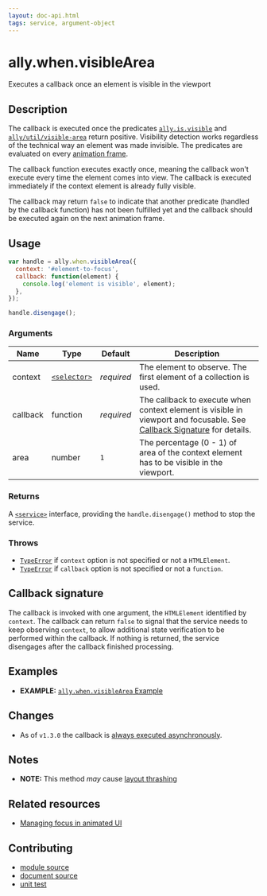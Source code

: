 ```yaml
---
layout: doc-api.html
tags: service, argument-object
---
```


# ally.when.visibleArea

Executes a callback once an element is visible in the viewport


## Description

The callback is executed once the predicates [`ally.is.visible`](../is/visible.md) and [`ally/util/visible-area`](../util.md#Calculate-An-Element-s-Visible-Area) return positive. Visibility detection works regardless of the technical way an element was made invisible. The predicates are evaluated on every [animation frame](https://developer.mozilla.org/en-US/docs/Web/API/window.requestAnimationFrame).

The callback function executes exactly once, meaning the callback won't execute every time the element comes into view. The callback is executed immediately if the context element is already fully visible.

The callback may return `false` to indicate that another predicate (handled by the callback function) has not been fulfilled yet and the callback should be executed again on the next animation frame.


## Usage

```js
var handle = ally.when.visibleArea({
  context: '#element-to-focus',
  callback: function(element) {
    console.log('element is visible', element);
  },
});

handle.disengage();
```

### Arguments

| Name | Type | Default | Description |
| ---- | ---- | ------- | ----------- |
| context | [`<selector>`](../concepts.md#Selector) | *required* | The element to observe. The first element of a collection is used. |
| callback | function | *required* | The callback to execute when context element is visible in viewport and focusable. See [Callback Signature](#Callback-Signature) for details. |
| area | number | `1` | The percentage (0 - 1) of area of the context element has to be visible in the viewport. |

### Returns

A [`<service>`](../concepts.md#Service) interface, providing the `handle.disengage()` method to stop the service.

### Throws

* [`TypeError`](https://developer.mozilla.org/en-US/docs/Web/JavaScript/Reference/Global_Objects/TypeError) if `context` option is not specified or not a `HTMLElement`.
* [`TypeError`](https://developer.mozilla.org/en-US/docs/Web/JavaScript/Reference/Global_Objects/TypeError) if `callback` option is not specified or not a `function`.


## Callback signature

The callback is invoked with one argument, the `HTMLElement` identified by `context`. The callback can return `false` to signal that the service needs to keep observing `context`, to allow additional state verification to be performed within the callback. If nothing is returned, the service disengages after the callback finished processing.


## Examples

* **EXAMPLE:** [`ally.when.visibleArea` Example](./visible-area.example.html)

## Changes

* As of `v1.3.0` the callback is [always executed asynchronously](http://blog.izs.me/post/59142742143/designing-apis-for-asynchrony).


## Notes

* **NOTE:** This method *may* cause [layout thrashing](http://wilsonpage.co.uk/preventing-layout-thrashing/)


## Related resources

* [Managing focus in animated UI](../../tutorials/focusing-in-animated-ui.md)


## Contributing

* [module source](https://github.com/medialize/ally.js/blob/master/src/when/visible-area.js)
* [document source](https://github.com/medialize/ally.js/blob/master/docs/api/when/visible-area.md)
* [unit test](https://github.com/medialize/ally.js/blob/master/test/unit/when.visible-area.test.js)

